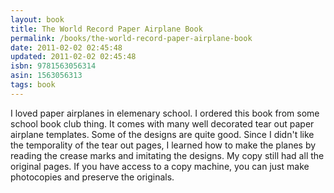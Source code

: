 ```yaml
---
layout: book
title: The World Record Paper Airplane Book
permalink: /books/the-world-record-paper-airplane-book
date: 2011-02-02 02:45:48
updated: 2011-02-02 02:45:48
isbn: 9781563056314
asin: 1563056313
tags: book
---
```

I loved paper airplanes in elemenary school. I ordered this book from some
school book club thing. It comes with many well decorated tear out paper
airplane templates. Some of the designs are quite good. Since I didn't like the
temporality of the tear out pages, I learned how to make the planes by reading
the crease marks and imitating the designs. My copy still had all the original
pages. If you have access to a copy machine, you can just make photocopies and
preserve the originals.
